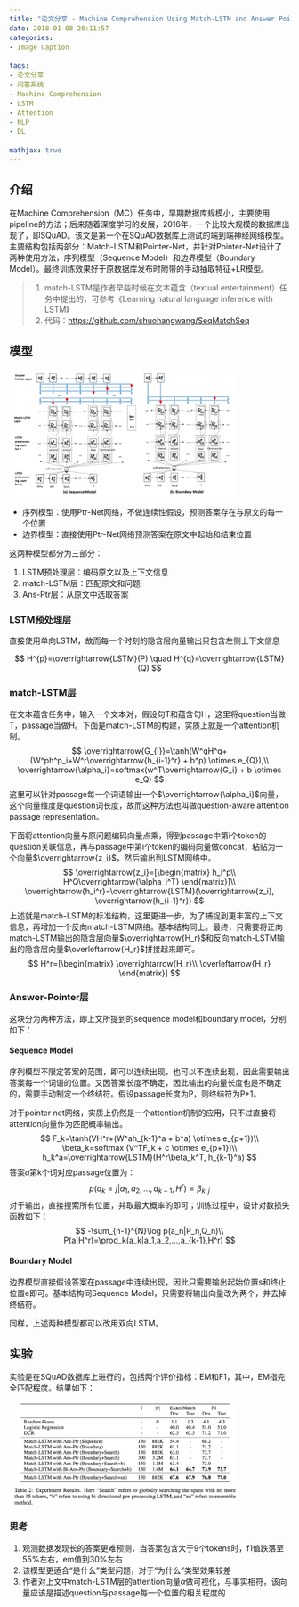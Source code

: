```yaml
---
title: "论文分享 - Machine Comprehension Using Match-LSTM and Answer Pointer"
date: 2018-01-08 20:11:57
categories:
- Image Caption

tags: 
- 论文分享
- 问答系统
- Machine Comprehension
- LSTM
- Attention
- NLP
- DL

mathjax: true
---
```


## 介绍
在Machine Comprehension（MC）任务中，早期数据库规模小，主要使用pipeline的方法；后来随着深度学习的发展，2016年，一个比较大规模的数据库出现了，即SQuAD。该文是第一个在SQuAD数据库上测试的端到端神经网络模型。主要结构包括两部分：Match-LSTM和Pointer-Net，并针对Pointer-Net设计了两种使用方法，序列模型（Sequence Model）和边界模型（Boundary Model）。最终训练效果好于原数据库发布时附带的手动抽取特征+LR模型。

> 1. match-LSTM是作者早些时候在文本蕴含（textual entertainment）任务中提出的，可参考《Learning natural language inference with LSTM》
> 2. 代码：https://github.com/shuohangwang/SeqMatchSeq

<!-- more -->

## 模型

<img src="/images/match-lstm_ptr-net.png" style="zoom:40%" />

- 序列模型：使用Ptr-Net网络，不做连续性假设，预测答案存在与原文的每一个位置
- 边界模型：直接使用Ptr-Net网络预测答案在原文中起始和结束位置

这两种模型都分为三部分：

1. LSTM预处理层：编码原文以及上下文信息
2. match-LSTM层：匹配原文和问题
3. Ans-Ptr层：从原文中选取答案

### LSTM预处理层

直接使用单向LSTM，故而每一个时刻的隐含层向量输出只包含左侧上下文信息

$$
H^{p}=\overrightarrow{LSTM}(P) \quad H^{q}=\overrightarrow{LSTM}(Q)
$$

### match-LSTM层

在文本蕴含任务中，输入一个文本对，假设句T和蕴含句H，这里将question当做T，passage当做H。下面是match-LSTM的构建，实质上就是一个attention机制。
$$
\overrightarrow{G_{i}}=\tanh(W^qH^q+(W^ph^p_i+W^r\overrightarrow{h_{i-1}^r} + b^p) \otimes e_{Q}),\\
\overrightarrow{\alpha_i}=softmax(w^T\overrightarrow{G_i} + b \otimes e_Q)
$$
这里可以针对passage每一个词语输出一个$\overrightarrow{\alpha_i}$向量，这个向量维度是question词长度，故而这种方法也叫做question-aware attention passage representation。

下面将attention向量与原问题编码向量点乘，得到passage中第i个token的question关联信息，再与passage中第i个token的编码向量做concat，粘贴为一个向量$\overrightarrow{z_i}$，然后输出到LSTM网络中。
$$
\overrightarrow{z_i}=[\begin{matrix}
h_i^p\\
H^Q\overrightarrow{\alpha_i^T}
\end{matrix}]\\
\overrightarrow{h_i^r}=\overrightarrow{LSTM}(\overrightarrow{z_i}, \overrightarrow{h_{i-1}^r})
$$
上述就是match-LSTM的标准结构，这里更进一步，为了捕捉到更丰富的上下文信息，再增加一个反向match-LSTM网络。基本结构同上。最终，只需要将正向match-LSTM输出的隐含层向量$\overrightarrow{H_r}$和反向match-LSTM输出的隐含层向量$\overleftarrow{H_r}$拼接起来即可。
$$
H^r=[\begin{matrix}
\overrightarrow{H_r}\\
\overleftarrow{H_r}
\end{matrix}]
$$

### Answer-Pointer层

这块分为两种方法，即上文所提到的sequence model和boundary model，分别如下：

#### Sequence Model

序列模型不限定答案的范围，即可以连续出现，也可以不连续出现，因此需要输出答案每一个词语的位置。又因答案长度不确定，因此输出的向量长度也是不确定的，需要手动制定一个终结符。假设passage长度为P，则终结符为P+1。

对于pointer net网络，实质上仍然是一个attention机制的应用，只不过直接将attention向量作为匹配概率输出。
$$
F_k=\tanh(VH^r+(W^ah_{k-1}^a + b^a) \otimes e_{p+1})\\
\beta_k=softmax (V^TF_k + c \otimes e_{p+1})\\
h_k^a=\overrightarrow{LSTM}(H^r\beta_k^T, h_{k-1}^a)
$$
答案$a$第k个词对应passage位置为：
$$
p(a_k=j|a_1,a_2,...,a_{k-1},H^r)=\beta_{k,j}
$$
对于输出，直接搜索所有位置，并取最大概率的即可；训练过程中，设计对数损失函数如下：
$$
-\sum_{n-1}^{N}\log p(a_n|P_n,Q_n)\\
P(a|H^r)=\prod_k(a_k|a_1,a_2,...,a_{k-1},H^r)
$$

#### Boundary Model

边界模型直接假设答案在passage中连续出现，因此只需要输出起始位置s和终止位置e即可。基本结构同Sequence Model，只需要将输出向量改为两个，并去掉终结符。



同样，上述两种模型都可以改用双向LSTM。

## 实验

实验是在SQuAD数据库上进行的，包括两个评价指标：EM和F1，其中，EM指完全匹配程度。结果如下：

<img src="/images/match-lstm_result.png" style="zoom:40%" />

### 思考

1. 观测数据发现长的答案更难预测，当答案包含大于9个tokens时，f1值跌落至55%左右，em值到30%左右
2. 该模型更适合“是什么”类型问题，对于“为什么”类型效果较差
3. 作者对上文中match-LSTM层的attention向量$\alpha$做可视化，与事实相符，该向量应该是描述question与passage每一个位置的相关程度的

